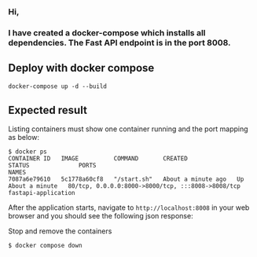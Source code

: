 ### Hi,
### I have created a docker-compose which installs all dependencies. The Fast API endpoint is in the port 8008.



## Deploy with docker compose

```shell
docker-compose up -d --build
```
## Expected result

Listing containers must show one container running and the port mapping as below:
```
$ docker ps
CONTAINER ID   IMAGE          COMMAND       CREATED              STATUS              PORTS                                               NAMES
7087a6e79610   5c1778a60cf8   "/start.sh"   About a minute ago   Up About a minute   80/tcp, 0.0.0.0:8000->8000/tcp, :::8008->8008/tcp   fastapi-application
```

After the application starts, navigate to `http://localhost:8008` in your web browser and you should see the following json response:


Stop and remove the containers
```
$ docker compose down
```
